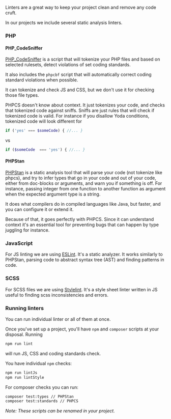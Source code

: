 Linters are a great way to keep your project clean and remove any code cruft.

In our projects we include several static analysis linters.

### PHP

#### PHP_CodeSniffer

[PHP_CodeSniffer](https://github.com/squizlabs/PHP_CodeSniffer/) is a script that will tokenize your PHP files and based on selected rulesets, detect violations of set coding standards.

It also includes the `phpcbf` script that will automatically correct coding standard violations when possible.

It can tokenize and check JS and CSS, but we don't use it for checking those file types.

PHPCS doesn't know about context. It just tokenizes your code, and checks that tokenized code against sniffs. Sniffs are just rules that will check if tokenized code is valid. For instance if you disallow Yoda conditions, tokenized code will look different for

```php
if ('yes' === $someCode) { //... }
```

vs

```php
if ($someCode  === 'yes') { //... }
```

#### PHPStan

[PHPStan](https://phpstan.org) is a static analysis tool that will parse your code (not tokenize like phpcs), and try to infer types that go in your code and out of your code, either from doc-blocks or arguments, and warn you if something is off. For instance, passing integer from one function to another function as argument when the expected argument type is a string.

It does what compilers do in compiled languages like Java, but faster, and you can configure it or extend it.

Because of that, it goes perfectly with PHPCS. Since it can understand context it's an essential tool for preventing bugs that can happen by type juggling for instance.

### JavaScript

For JS linting we are using [ESLint](https://eslint.org/). It's a static analyzer. It works similarly to PHPStan, parsing code to abstract syntax tree (AST) and finding patterns in code.

### SCSS

For SCSS files we are using [Stylelint](https://stylelint.io/).
It's a style sheet linter written in JS useful to finding scss inconsistencies and errors.

### Running linters

You can run individual linter or all of them at once.

Once you've set up a project, you'll have `npm` and `composer` scripts at your disposal. Running

```bash
npm run lint
```
will run JS, CSS and coding standards check.

You have individual `npm` checks:

```bash
npm run lintJs
npm run lintStyle
```

For composer checks you can run:

```bash
composer test:types // PHPStan
composer test:standards // PHPCS
```

_Note: These scripts can be renamed in your project._
